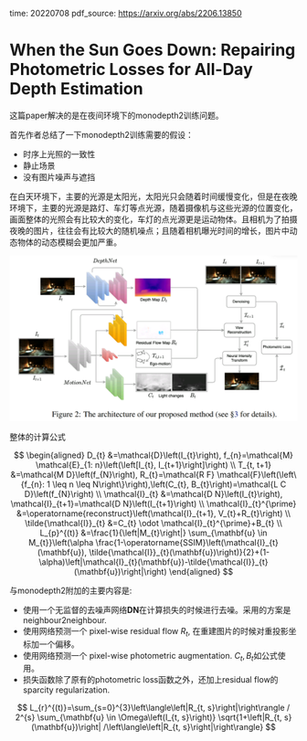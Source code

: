 time: 20220708
pdf_source: https://arxiv.org/abs/2206.13850

# When the Sun Goes Down: Repairing Photometric Losses for All-Day Depth Estimation

这篇paper解决的是在夜间环境下的monodepth2训练问题。

首先作者总结了一下monodepth2训练需要的假设：

- 时序上光照的一致性
- 静止场景
- 没有图片噪声与遮挡

在白天环境下，主要的光源是太阳光，太阳光只会随着时间缓慢变化，但是在夜晚环境下，主要的光源是路灯、车灯等点光源，随着摄像机与这些光源的位置变化，画面整体的光照会有比较大的变化，车灯的点光源更是运动物体。且相机为了拍摄夜晚的图片，往往会有比较大的随机噪点；且随着相机曝光时间的增长，图片中动态物体的动态模糊会更加严重。

![image](res/sungodown_arch.png)

整体的计算公式

$$
\begin{aligned}
D_{t} &=\mathcal{D}\left(I_{t}\right), f_{n}=\mathcal{M} \mathcal{E}_{1: n}\left(\left[I_{t}, I_{t+1}\right]\right) \\
T_{t, t+1} &=\mathcal{M D}\left(f_{N}\right), R_{t}=\mathcal{R F} \mathcal{F}\left(\left\{f_{n}: 1 \leq n \leq N\right\}\right),\left(C_{t}, B_{t}\right)=\mathcal{L C D}\left(f_{N}\right) \\
\mathcal{I}_{t} &=\mathcal{D N}\left(I_{t}\right), \mathcal{I}_{t+1}=\mathcal{D N}\left(I_{t+1}\right) \\
\mathcal{I}_{t}^{\prime} &=\operatorname{reconstruct}\left(\mathcal{I}_{t+1}, V_{t}+R_{t}\right) \\
\tilde{\mathcal{I}}_{t} &=C_{t} \odot \mathcal{I}_{t}^{\prime}+B_{t} \\
L_{p}^{(t)} &=\frac{1}{\left|M_{t}\right|} \sum_{\mathbf{u} \in M_{t}}\left(\alpha \frac{1-\operatorname{SSIM}\left(\mathcal{I}_{t}(\mathbf{u}), \tilde{\mathcal{I}}_{t}(\mathbf{u})\right)}{2}+(1-\alpha)\left|\mathcal{I}_{t}(\mathbf{u})-\tilde{\mathcal{I}}_{t}(\mathbf{u})\right|\right)
\end{aligned}
$$

与monodepth2附加的主要内容是:

- 使用一个无监督的去噪声网络$\mathbf{DN}$在计算损失的时候进行去噪。采用的方案是neighbour2neighbour.
- 使用网络预测一个 pixel-wise residual flow $R_t$, 在重建图片的时候对重投影坐标加一个偏移。
- 使用网络预测一个 pixel-wise photometric augmentation. $C_t, B_t$如公式使用。
- 损失函数除了原有的photometric loss函数之外，还加上residual flow的sparcity regularization.

$$
L_{r}^{(t)}=\sum_{s=0}^{3}\left\langle\left|R_{t, s}\right|\right\rangle / 2^{s} \sum_{\mathbf{u} \in \Omega\left(I_{t, s}\right)} \sqrt{1+\left|R_{t, s}(\mathbf{u})\right| /\left\langle\left|R_{t, s}\right|\right\rangle}
$$
